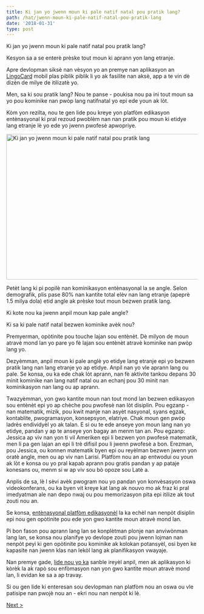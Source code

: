 ```yaml
---
title: Ki jan yo jwenn moun ki pale natif natal pou pratik lang?
path: /hat/jwenn-moun-ki-pale-natif-natal-pou-pratik-lang
date: '2018-01-31'
type: post
---
```


Ki jan yo jwenn moun ki pale natif natal pou pratik lang?

Kesyon sa a se enterè prèske tout moun ki aprann yon lang etranje.

Apre devlopman siksè nan vèsyon yo an premye nan aplikasyon an <a href="https://hat.lingocard.com/#free-mobile-app">LingoCard</a> mobil plas piblik piblik li yo ak fasilite nan aksè, app a te vin dè dizèn de milye de itilizatè yo.

Men, sa ki sou pratik lang? Nou te panse - poukisa nou pa ini tout moun sa yo pou kominike nan pwòp lang natifnatal yo epi ede youn ak lòt.

Kòm yon rezilta, nou te gen lide pou kreye yon platfòm edikasyon entènasyonal ki pral rezoud pwoblèm nan nan pratik pou moun ki etidye lang etranje lè yo ede yo jwenn pwofesè apwopriye.

<img class="aligncenter wp-image-78 size-full" src="../images/platform/social-network.jpg" alt="Ki jan yo jwenn moun ki pale natif natal pou pratik lang" width="628" height="383" />

Petèt lang ki pi popilè nan kominikasyon entènasyonal la se angle. Selon demografik, plis pase 80% nan kantite total elèv nan lang etranje (apeprè 1.5 milya dola) etid angle ak prèske tout moun bezwen pratik lang.

Ki kote nou ka jwenn anpil moun kap pale angle?

Ki sa ki pale natif natal bezwen kominike avèk nou?

Premyerman, opòtinite pou touche lajan sou entènèt. Dè milyon de moun atravè mond lan yo pare yo fè lajan sou entènèt atravè kominike nan pwòp lang yo.

Dezyèmman, anpil moun ki pale anglè yo etidye lang etranje epi yo bezwen pratik lang nan lang etranje yo ap etidye. Anpil nan yo vle aprann lang ou pale. Se konsa, ou ka ede chak lòt aprann, nan fè aktivite tankou depans 30 minit kominike nan lang natif natal ou an echanj pou 30 minit nan kominikasyon nan lang ou ap aprann.

Twazyèmman, yon gwo kantite moun nan tout mond lan bezwen edikasyon sou entènèt epi yo ap chèche pou pwofesè nan lòt disiplin. Pou egzanp - nan matematik, mizik, pou kwit manje nan asyèt nasyonal, syans egzak, kontablite, pwogramasyon, konsepsyon, elatriye. Chak moun gen pwòp ladrès endividyèl yo ak talan. E si ou te ede anseye yon moun lang nan yo etidye, pandan y ap te anseye yon bagay an menm tan an. Pou egzanp: Jessica ap viv nan yon ti vil Ameriken epi li bezwen yon pwofesè matematik, men li pa gen lajan an epi li trè difisil pou li jwenn pwofesè a bon. Erezman, pou Jessica, ou konnen matematik byen epi ou reyèlman bezwen jwenn yon oratè angle, men ou ap viv nan Larisi. Platfòm nou an ap entwodui ou youn ak lòt e konsa ou yo pral kapab aprann pou gratis pandan y ap pataje konesans ou, menm si w ap viv sou bò opoze sou Latè a.

Anplis de sa, lè l sèvi avèk pwogram nou yo pandan yon konvèsasyon oswa videokonferans, ou ka byen vit kreye kat lang ak nouvo mo ak fraz ki pral imedyatman ale nan depo nwaj ou pou memorizasyon pita epi itilize ak tout zouti nou an.

Se konsa, <a href="https://hat.lingocard.com/platform/">entènasyonal platfòm edikasyonèl</a> la ka echèl nan nenpòt disiplin epi nou gen opòtinite pou ede yon gwo kantite moun atravè mond lan.

Pi bon fason pou aprann lang lan se konplètman plonje nan anviwònman lang lan, se konsa nou planifye yo devlope zouti pou jwenn lojman nan nenpòt peyi ki gen opòtinite pou kominike ak kolokan potansyèl, osi byen ke kapasite nan jwenn klas nan lekòl lang ak planifikasyon vwayaje.

Nan premye gade, <a href="/hat/?lang=hat">lide nou yo ka</a> sanble ireyèl anpil, men ak aplikasyon ki kòrèk la ak rapò sou enfòmasyon nan yon gwo kantite moun atravè mond lan, li evidan ke sa a ap travay.

Si ou gen lide ki enteresan sou devlopman nan platfòm nou an oswa ou vle patisipe nan pwojè nou an - ekri nou nan nenpòt ki lè.

<a href="/hat/ki-jan-yo-aprann-angle-vit">Next ></a>